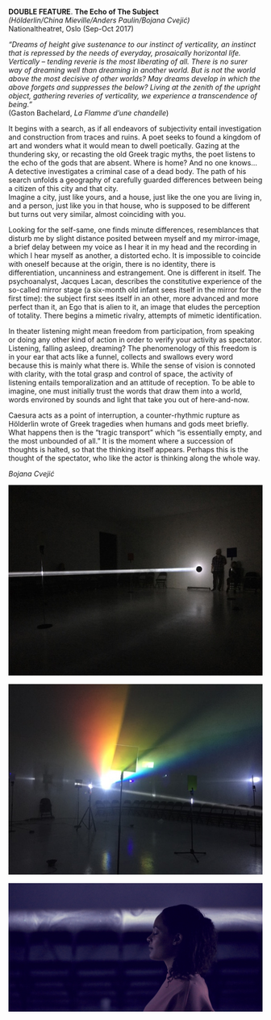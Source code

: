 **DOUBLE FEATURE**. 
**The Echo of The Subject**  
*(Hölderlin/China Mieville/Anders Paulin/Bojana Cvejić)*  
Nationaltheatret, Oslo (Sep-Oct 2017)

*“Dreams of height give sustenance to our instinct of verticality, an instinct that is repressed by the needs of everyday, prosaically horizontal life. Vertically – tending reverie is the most liberating of all. There is no surer way of dreaming well than dreaming in another world. But is not the world above the most decisive of other worlds? May dreams develop in which the above forgets and suppresses the below? Living at the zenith of the upright object, gathering reveries of verticality, we experience a transcendence of being.”*  
(Gaston Bachelard, *La Flamme d’une chandelle*)

It begins with a search, as if all endeavors of subjectivity entail investigation and construction from traces and ruins. A poet seeks to found a kingdom of art and wonders what it would mean to dwell poetically. Gazing at the thundering sky, or recasting the old Greek tragic myths, the poet listens to the echo of the gods that are absent. Where is home? And no one knows…  
A detective investigates a criminal case of a dead body. The path of his search unfolds a geography of carefully guarded differences between being a citizen of this city and that city.  
Imagine a city, just like yours, and a house, just like the one you are living in, and a person, just like you in that house, who is supposed to be different but turns out very similar, almost coinciding with you.  

Looking for the self-same, one finds minute differences, resemblances that disturb me by slight distance posited between myself and my mirror-image, a brief delay between my voice as I hear it in my head and the recording in which I hear myself as another, a distorted echo. It is impossible to coincide with oneself because at the origin, there is no identity, there is differentiation, uncanniness and estrangement. One is different in itself. The psychoanalyst, Jacques Lacan, describes the constitutive experience of the so-called mirror stage (a six-month old infant sees itself in the mirror for the first time): the subject first sees itself in an other, more advanced and more perfect than it, an Ego that is alien to it, an image that eludes the perception of totality. There begins a mimetic rivalry, attempts of mimetic identification.

In theater listening might mean freedom from participation, from speaking or doing any other kind of action in order to verify your activity as spectator. Listening, falling asleep, dreaming? The phenomenology of this freedom is in your ear that acts like a funnel, collects and swallows every word because this is mainly what there is. While the sense of vision is connoted with clarity, with the total grasp and control of space, the activity of listening entails temporalization and an attitude of reception. To be able to imagine, one must initially trust the words that draw them into a world, words environed by sounds and light that take you out of here-and-now.

Caesura acts as a point of interruption, a counter-rhythmic rupture as Hölderlin wrote of Greek tragedies when humans and gods meet briefly. What happens then is the “tragic transport” which “is essentially empty, and the most unbounded of all.” It is the moment where a succession of thoughts is halted, so that the thinking itself appears. Perhaps this is the thought of the spectator, who like the actor is thinking along the whole way.

*Bojana Cvejić*

![](DoFe2.jpg)

![](DoFe3.jpg)

![](DoFeIs.jpg)



